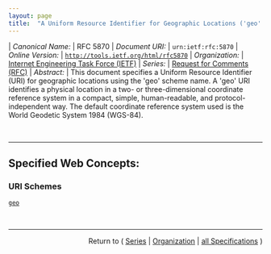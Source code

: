 ```yaml
---
layout: page
title:  "A Uniform Resource Identifier for Geographic Locations ('geo' URI)"
---
```


| *Canonical Name:* | RFC 5870
| *Document URI:* | `urn:ietf:rfc:5870`
| *Online Version:* | [`http://tools.ietf.org/html/rfc5870`](http://tools.ietf.org/html/rfc5870)
| *Organization:* | [Internet Engineering Task Force (IETF)](..  "List of specification series by this organization")
| *Series:* | [Request for Comments (RFC)](.  "List of specifications in this series")
| *Abstract:* | This document specifies a Uniform Resource Identifier (URI) for geographic locations using the 'geo' scheme name. A 'geo' URI identifies a physical location in a two- or three-dimensional coordinate reference system in a compact, simple, human-readable, and protocol-independent way. The default coordinate reference system used is the World Geodetic System 1984 (WGS-84).

<br/>
<hr/>

## Specified Web Concepts:

### URI Schemes

[`geo`](/concepts/uri-scheme/geo "The 'geo' URI scheme provides the textual representation of the location's spatial coordinates in either two or three dimensions (latitude, longitude, and optionally altitude for the default CRS of WGS-84).")



<br/>
<hr/>

<p style="text-align: right">Return to ( <a href="./">Series</a> | <a href="../">Organization</a> | <a href="../../">all Specifications</a> )</p>